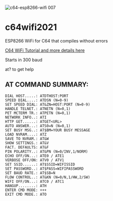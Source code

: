 ![c64-esp8266-wifi 007](https://user-images.githubusercontent.com/3143825/126214417-67539717-4127-490d-b01c-4b847225f335.jpeg)
# c64wifi2021
ESP8266 WiFi for C64 that compiles without errors

[C64 WiFi Tutorial and more details here](https://retrogamecoders.com/commodore-64-wifi-esp8266/)

Starts in 300 baud

at? to get help

## AT COMMAND SUMMARY:

```
DIAL HOST.....: ATDTHOST:PORT
SPEED DIAL....: ATDSN (N=0-9)
SET SPEED DIAL: AT&ZN=HOST:PORT (N=0-9)
HANDLE TELNET.: ATNETN (N=0,1)
PET MCTERM TR.: ATPETN (N=0,1)
NETWORK INFO..: ATI
HTTP GET......: ATGET<URL>
AUTO ANSWER...: ATS0=N (N=0,1)
SET BUSY MSG..: AT$BM=YOUR BUSY MESSAGE
LOAD NVRAM....: ATZ
SAVE TO NVRAM.: AT&W
SHOW SETTINGS.: AT&V
FACT. DEFAULTS: AT&F
PIN POLARITY..: AT&PN (N=0/INV,1/NORM)
ECHO OFF/ON...: ATE0 / ATE1
VERBOSE OFF/ON: ATV0 / ATV1
SET SSID......: AT$SSID=WIFISSID
SET PASSWORD..: AT$PASS=WIFIPASSWORD
SET BAUD RATE.: AT$SB=N
FLOW CONTROL..: AT&KN (N=0/N,1/HW,2/SW)
WIFI OFF/ON...: ATC0 / ATC1
HANGUP........: ATH
ENTER CMD MODE: +++
EXIT CMD MODE.: ATO
```

